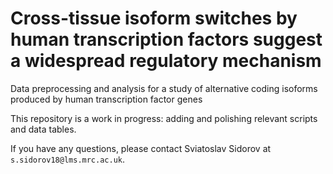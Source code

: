# Cross-tissue isoform switches by human transcription factors suggest a widespread regulatory mechanism

Data preprocessing and analysis for a study of alternative coding isoforms produced by human transcription factor genes

This repository is a work in progress: adding and polishing relevant scripts and data tables.

If you have any questions, please contact Sviatoslav Sidorov at `s.sidorov18@lms.mrc.ac.uk`. 

